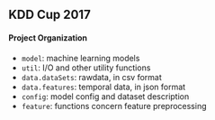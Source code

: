 ## KDD Cup 2017


#### Project Organization

- ```model```: machine learning models
- ```util```: I/O and other utility functions
- ```data.dataSets```:  rawdata, in csv format
- ```data.features```:  temporal data, in json format
- ```config```: model config and dataset description
- ```feature```: functions concern feature preprocessing


